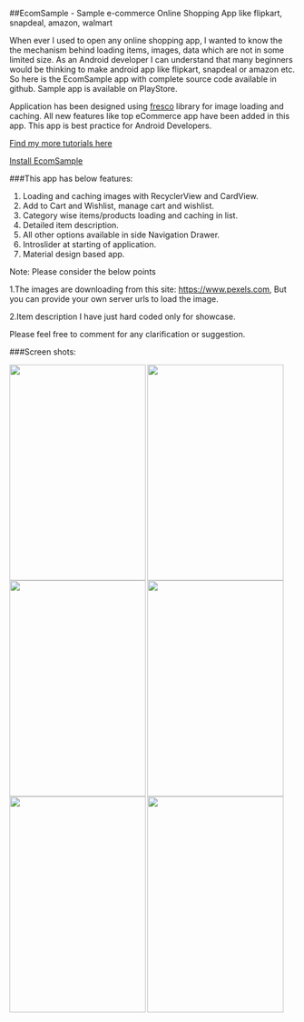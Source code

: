##EcomSample - Sample e-commerce Online Shopping App like flipkart, snapdeal, amazon, walmart

When ever I used to open any online shopping app, I wanted to know the the mechanism behind loading items, images, data which are not in some limited size. As an Android developer I can understand that many beginners would be thinking to make android app like flipkart, snapdeal or amazon etc. So here is the EcomSample app with complete source code available in github. Sample app is available on PlayStore.

Application has been designed using [fresco](https://github.com/facebook/fresco) library for image loading and caching. All new features like top eCommerce app have been added in this app. This app is best practice for Android Developers.

[Find my more tutorials here ](http://allandroidprojects.blogspot.in/2016/11/ecomsample-sample-e-commerce-online.html)

[Install EcomSample ](https://play.google.com/store/apps/details?id=com.allandroidprojects.ecomsample&hl=en)


###This app has below features:

1. Loading and caching images with RecyclerView and CardView.
2. Add to Cart and Wishlist, manage cart and wishlist.
3. Category wise items/products loading and caching in list.
4. Detailed item description.
5. All other options available in side Navigation Drawer.
6. Introslider at starting of application.
6. Material design based app.


Note: Please consider the below points

1.The images are downloading from this site: https://www.pexels.com, But you can provide your own server urls to load the image.

2.Item description I have just hard coded only for showcase. 

Please feel free to comment for any clarification or suggestion.

###Screen shots: 

<a href="url"><img src="https://github.com/MukeshKumar009/EcomSample/blob/master/screenshots/Screenshot_2016-11-04-11-20-58-621_com.allandroidprojects.ecomsample.png" align="left" height="380" width="240" ></a>

<a href="url"><img src="https://github.com/MukeshKumar009/EcomSample/blob/master/screenshots/Screenshot_2016-11-04-11-16-39-455_com.allandroidprojects.ecomsample.jpg" align="left" height="380" width="240" ></a>

<a href="url"><img src="https://github.com/MukeshKumar009/EcomSample/blob/master/screenshots/Screenshot_2016-11-04-11-15-57-793_com.allandroidprojects.ecomsample.jpg" align="left" height="380" width="240" ></a>


<a href="url"><img src="https://github.com/MukeshKumar009/EcomSample/blob/master/screenshots/Screenshot_2016-11-04-11-17-25-951_com.allandroidprojects.ecomsample.png" align="left" height="380" width="240" ></a>

<a href="url"><img src="https://github.com/MukeshKumar009/EcomSample/blob/master/screenshots/Screenshot_2016-11-04-11-17-56-774_com.allandroidprojects.ecomsample.png" align="left" height="380" width="240" ></a>

<a href="url"><img src="https://github.com/MukeshKumar009/EcomSample/blob/master/screenshots/Screenshot_2016-11-04-11-18-40-835_com.allandroidprojects.ecomsample.png" align="left" height="380" width="240" ></a>

